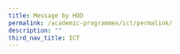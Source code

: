 ```yaml
---
title: Message by HOD
permalink: /academic-programmes/ict/permalink/
description: ""
third_nav_title: ICT
---
```


